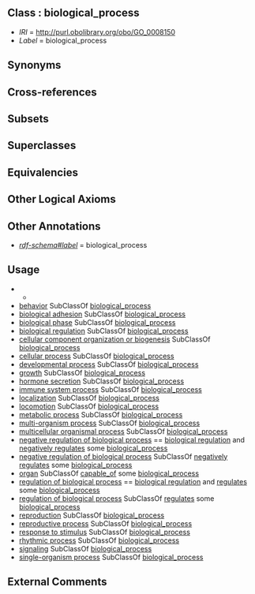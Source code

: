 
## Class : biological_process

 * *IRI* = http://purl.obolibrary.org/obo/GO_0008150
 * *Label* = biological_process

## Synonyms


## Cross-references


## Subsets


## Superclasses


## Equivalencies


## Other Logical Axioms


## Other Annotations

 * *[rdf-schema#label](../../el/rdf-schema#label.md)* = biological_process

## Usage

 * -
 * [behavior](../../GO/10/GO_0007610.md) SubClassOf [biological_process](../../GO/50/GO_0008150.md)
 * [biological adhesion](../../GO/10/GO_0022610.md) SubClassOf [biological_process](../../GO/50/GO_0008150.md)
 * [biological phase](../../GO/48/GO_0044848.md) SubClassOf [biological_process](../../GO/50/GO_0008150.md)
 * [biological regulation](../../GO/07/GO_0065007.md) SubClassOf [biological_process](../../GO/50/GO_0008150.md)
 * [cellular component organization or biogenesis](../../GO/40/GO_0071840.md) SubClassOf [biological_process](../../GO/50/GO_0008150.md)
 * [cellular process](../../GO/87/GO_0009987.md) SubClassOf [biological_process](../../GO/50/GO_0008150.md)
 * [developmental process](../../GO/02/GO_0032502.md) SubClassOf [biological_process](../../GO/50/GO_0008150.md)
 * [growth](../../GO/07/GO_0040007.md) SubClassOf [biological_process](../../GO/50/GO_0008150.md)
 * [hormone secretion](../../GO/79/GO_0046879.md) SubClassOf [biological_process](../../GO/50/GO_0008150.md)
 * [immune system process](../../GO/76/GO_0002376.md) SubClassOf [biological_process](../../GO/50/GO_0008150.md)
 * [localization](../../GO/79/GO_0051179.md) SubClassOf [biological_process](../../GO/50/GO_0008150.md)
 * [locomotion](../../GO/11/GO_0040011.md) SubClassOf [biological_process](../../GO/50/GO_0008150.md)
 * [metabolic process](../../GO/52/GO_0008152.md) SubClassOf [biological_process](../../GO/50/GO_0008150.md)
 * [multi-organism process](../../GO/04/GO_0051704.md) SubClassOf [biological_process](../../GO/50/GO_0008150.md)
 * [multicellular organismal process](../../GO/01/GO_0032501.md) SubClassOf [biological_process](../../GO/50/GO_0008150.md)
 * [negative regulation of biological process](../../GO/19/GO_0048519.md) == [biological regulation](../../GO/07/GO_0065007.md) and [negatively regulates](../../RO/12/RO_0002212.md) some [biological_process](../../GO/50/GO_0008150.md)
 * [negative regulation of biological process](../../GO/19/GO_0048519.md) SubClassOf [negatively regulates](../../RO/12/RO_0002212.md) some [biological_process](../../GO/50/GO_0008150.md)
 * [organ](../../UBERON/62/UBERON_0000062.md) SubClassOf [capable_of](../../RO/15/RO_0002215.md) some [biological_process](../../GO/50/GO_0008150.md)
 * [regulation of biological process](../../GO/89/GO_0050789.md) == [biological regulation](../../GO/07/GO_0065007.md) and [regulates](../../RO/11/RO_0002211.md) some [biological_process](../../GO/50/GO_0008150.md)
 * [regulation of biological process](../../GO/89/GO_0050789.md) SubClassOf [regulates](../../RO/11/RO_0002211.md) some [biological_process](../../GO/50/GO_0008150.md)
 * [reproduction](../../GO/03/GO_0000003.md) SubClassOf [biological_process](../../GO/50/GO_0008150.md)
 * [reproductive process](../../GO/14/GO_0022414.md) SubClassOf [biological_process](../../GO/50/GO_0008150.md)
 * [response to stimulus](../../GO/96/GO_0050896.md) SubClassOf [biological_process](../../GO/50/GO_0008150.md)
 * [rhythmic process](../../GO/11/GO_0048511.md) SubClassOf [biological_process](../../GO/50/GO_0008150.md)
 * [signaling](../../GO/52/GO_0023052.md) SubClassOf [biological_process](../../GO/50/GO_0008150.md)
 * [single-organism process](../../GO/99/GO_0044699.md) SubClassOf [biological_process](../../GO/50/GO_0008150.md)

## External Comments

